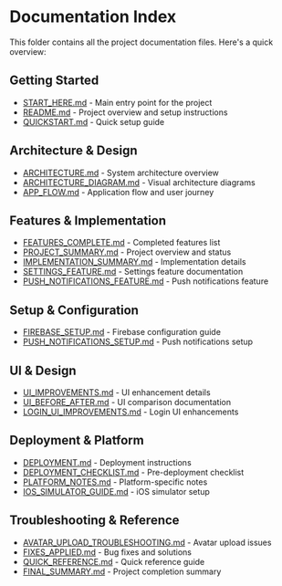 # Documentation Index

This folder contains all the project documentation files. Here's a quick overview:

## Getting Started
- [START_HERE.md](./START_HERE.md) - Main entry point for the project
- [README.md](./README.md) - Project overview and setup instructions
- [QUICKSTART.md](./QUICKSTART.md) - Quick setup guide

## Architecture & Design
- [ARCHITECTURE.md](./ARCHITECTURE.md) - System architecture overview
- [ARCHITECTURE_DIAGRAM.md](./ARCHITECTURE_DIAGRAM.md) - Visual architecture diagrams
- [APP_FLOW.md](./APP_FLOW.md) - Application flow and user journey

## Features & Implementation
- [FEATURES_COMPLETE.md](./FEATURES_COMPLETE.md) - Completed features list
- [PROJECT_SUMMARY.md](./PROJECT_SUMMARY.md) - Project overview and status
- [IMPLEMENTATION_SUMMARY.md](./IMPLEMENTATION_SUMMARY.md) - Implementation details
- [SETTINGS_FEATURE.md](./SETTINGS_FEATURE.md) - Settings feature documentation
- [PUSH_NOTIFICATIONS_FEATURE.md](./PUSH_NOTIFICATIONS_FEATURE.md) - Push notifications feature

## Setup & Configuration
- [FIREBASE_SETUP.md](./FIREBASE_SETUP.md) - Firebase configuration guide
- [PUSH_NOTIFICATIONS_SETUP.md](./PUSH_NOTIFICATIONS_SETUP.md) - Push notifications setup

## UI & Design
- [UI_IMPROVEMENTS.md](./UI_IMPROVEMENTS.md) - UI enhancement details
- [UI_BEFORE_AFTER.md](./UI_BEFORE_AFTER.md) - UI comparison documentation
- [LOGIN_UI_IMPROVEMENTS.md](./LOGIN_UI_IMPROVEMENTS.md) - Login UI enhancements

## Deployment & Platform
- [DEPLOYMENT.md](./DEPLOYMENT.md) - Deployment instructions
- [DEPLOYMENT_CHECKLIST.md](./DEPLOYMENT_CHECKLIST.md) - Pre-deployment checklist
- [PLATFORM_NOTES.md](./PLATFORM_NOTES.md) - Platform-specific notes
- [IOS_SIMULATOR_GUIDE.md](./IOS_SIMULATOR_GUIDE.md) - iOS simulator setup

## Troubleshooting & Reference
- [AVATAR_UPLOAD_TROUBLESHOOTING.md](./AVATAR_UPLOAD_TROUBLESHOOTING.md) - Avatar upload issues
- [FIXES_APPLIED.md](./FIXES_APPLIED.md) - Bug fixes and solutions
- [QUICK_REFERENCE.md](./QUICK_REFERENCE.md) - Quick reference guide
- [FINAL_SUMMARY.md](./FINAL_SUMMARY.md) - Project completion summary
